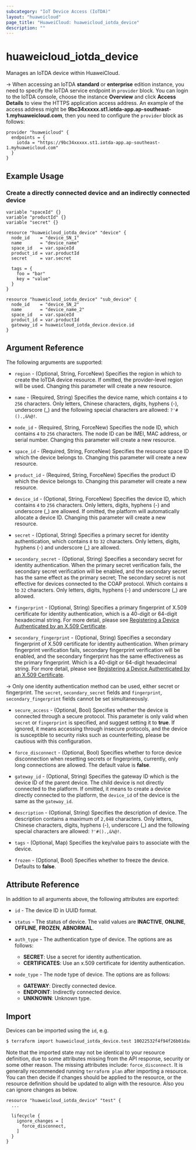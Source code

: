 ```yaml
---
subcategory: "IoT Device Access (IoTDA)"
layout: "huaweicloud"
page_title: "HuaweiCloud: huaweicloud_iotda_device"
description: ""
---
```


# huaweicloud_iotda_device

Manages an IoTDA device within HuaweiCloud.

-> When accessing an IoTDA **standard** or **enterprise** edition instance, you need to specify the IoTDA service
endpoint in `provider` block.
You can login to the IoTDA console, choose the instance **Overview** and click **Access Details**
to view the HTTPS application access address. An example of the access address might be
**9bc34xxxxx.st1.iotda-app.ap-southeast-1.myhuaweicloud.com**, then you need to configure the
`provider` block as follows:

  ```hcl
  provider "huaweicloud" {
    endpoints = {
      iotda = "https://9bc34xxxxx.st1.iotda-app.ap-southeast-1.myhuaweicloud.com"
    }
  }
  ```

## Example Usage

### Create a directly connected device and an indirectly connected device

```hcl
variable "spaceId" {}
variable "productId" {}
variable "secret" {}

resource "huaweicloud_iotda_device" "device" {
  node_id    = "device_SN_1"
  name       = "device_name"
  space_id   = var.spaceId
  product_id = var.productId
  secret     = var.secret

  tags = {
    foo = "bar"
    key = "value"
  }
}

resource "huaweicloud_iotda_device" "sub_device" {
  node_id    = "device_SN_2"
  name       = "device_name_2"
  space_id   = var.spaceId
  product_id = var.productId
  gateway_id = huaweicloud_iotda_device.device.id
}
```

## Argument Reference

The following arguments are supported:

* `region` - (Optional, String, ForceNew) Specifies the region in which to create the IoTDA device resource.
If omitted, the provider-level region will be used. Changing this parameter will create a new resource.

* `name` - (Required, String) Specifies the device name, which contains `4` to `256` characters. Only letters,
Chinese characters, digits, hyphens (-), underscore (_) and the following special characters are allowed: `?'#().,&%@!`.

* `node_id` - (Required, String, ForceNew) Specifies the node ID, which contains `4` to `256` characters.
The node ID can be IMEI, MAC address, or serial number. Changing this parameter will create a new resource.

* `space_id` - (Required, String, ForceNew) Specifies the resource space ID which the device belongs to.
Changing this parameter will create a new resource.

* `product_id` - (Required, String, ForceNew) Specifies the product ID which the device belongs to.
Changing this parameter will create a new resource.

* `device_id` - (Optional, String, ForceNew) Specifies the device ID, which contains `4` to `256` characters.
Only letters, digits, hyphens (-) and underscore (_) are allowed. If omitted, the platform will automatically allocate
a device ID. Changing this parameter will create a new resource.

* `secret` - (Optional, String) Specifies a primary secret for identity authentication, which contains `8` to `32`
  characters. Only letters, digits, hyphens (-) and underscore (_) are allowed.

* `secondary_secret` - (Optional, String) Specifies a secondary secret for identity authentication.
  When the primary secret verification fails, the secondary secret verification will be enabled, and the secondary
  secret has the same effect as the primary secret; The secondary secret is not effective for devices connected to the
  COAP protocol. Which contains `8` to `32` characters.
  Only letters, digits, hyphens (-) and underscore (_) are allowed.

* `fingerprint` - (Optional, String) Specifies a primary fingerprint of X.509 certificate for identity authentication,
which is a 40-digit or 64-digit hexadecimal string. For more detail, please see
[Registering a Device Authenticated by an X.509 Certificate](https://support.huaweicloud.com/en-us/usermanual-iothub/iot_01_0055.html).

* `secondary_fingerprint` - (Optional, String) Specifies a secondary fingerprint of X.509 certificate for identity
  authentication. When primary fingerprint verification fails, secondary fingerprint verification will be enabled, and
  the secondary fingerprint has the same effectiveness as the primary fingerprint.
  Which is a 40-digit or 64-digit hexadecimal string. For more detail, please see
  [Registering a Device Authenticated by an X.509 Certificate](https://support.huaweicloud.com/en-us/usermanual-iothub/iot_01_0055.html).

-> Only one identity authentication method can be used, either secret or fingerprint. The `secret`, `secondary_secret`
  fields and `fingerprint`, `secondary_fingerprint` fields cannot be set simultaneously.

* `secure_access` - (Optional, Bool) Specifies whether the device is connected through a secure protocol.
  This parameter is only valid when `secret` or `fingerprint` is specified, and suggest setting it to **true**.
  If ignored, it means accessing through insecure protocols, and the device is susceptible to security risks such as
  counterfeiting, please be cautious with this configuration.

* `force_disconnect` - (Optional, Bool) Specifies whether to force device disconnection when resetting secrets or
  fingerprints, currently, only long connections are allowed. The default value is **false**.

* `gateway_id` - (Optional, String) Specifies the gateway ID which is the device ID of the parent device.
The child device is not directly connected to the platform. If omitted, it means to create a device directly connected
to the platform, the `device_id` of the device is the same as the `gateway_id`.

* `description` - (Optional, String) Specifies the description of device. The description contains a maximum of `2,048`
characters. Only letters, Chinese characters, digits, hyphens (-), underscore (_) and the following special characters
are allowed: `?'#().,&%@!`.

* `tags` - (Optional, Map) Specifies the key/value pairs to associate with the device.

* `frozen` - (Optional, Bool) Specifies whether to freeze the device. Defaults to **false**.

## Attribute Reference

In addition to all arguments above, the following attributes are exported:

* `id` - The device ID in UUID format.

* `status` - The status of device. The valid values are **INACTIVE**, **ONLINE**, **OFFLINE**, **FROZEN**, **ABNORMAL**.

* `auth_type` - The authentication type of device. The options are as follows:
  + **SECRET**: Use a secret for identity authentication.
  + **CERTIFICATES**: Use an x.509 certificate for identity authentication.

* `node_type` - The node type of device. The options are as follows:
  + **GATEWAY**: Directly connected device.
  + **ENDPOINT**: Indirectly connected device.
  + **UNKNOWN**: Unknown type.

## Import

Devices can be imported using the `id`, e.g.

```bash
$ terraform import huaweicloud_iotda_device.test 10022532f4f94f26b01daa1e424853e1
```

Note that the imported state may not be identical to your resource definition, due to some attributes missing from the
API response, security or some other reason. The missing attributes include: `force_disconnect`.
It is generally recommended running `terraform plan` after importing a resource.
You can then decide if changes should be applied to the resource, or the resource definition
should be updated to align with the resource. Also you can ignore changes as below.

```hcl
resource "huaweicloud_iotda_device" "test" { 
  ...
  
  lifecycle {
    ignore_changes = [
      force_disconnect,
    ]
  }
}
```
